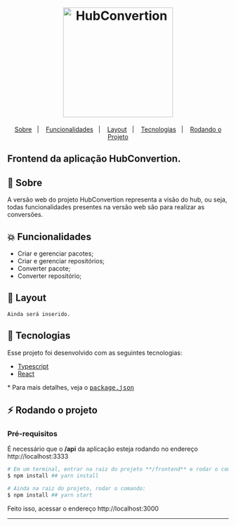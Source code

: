 <h1 align="center">
    <img alt="HubConvertion" title="#delicinha" src="../.github/hubconvertion.png" width="250px" />
</h1>

<p align="center">
  <a href="#rocket-sobre">Sobre</a>&nbsp;&nbsp;&nbsp;|&nbsp;&nbsp;&nbsp;
  <a href="#collision-funcionalidades">Funcionalidades</a>&nbsp;&nbsp;&nbsp;|&nbsp;&nbsp;&nbsp;
  <a href="#-layout">Layout</a>&nbsp;&nbsp;&nbsp;|&nbsp;&nbsp;&nbsp;
  <a href="#rocket-tecnologias">Tecnologias</a>&nbsp;&nbsp;&nbsp;|&nbsp;&nbsp;&nbsp;
  <a href="#zap-rodando-o-projeto">Rodando o Projeto</a>
</p>

<h2>
<strong>Frontend</strong> da aplicação HubConvertion.
</h2>

## 🚀 Sobre

A versão web do projeto HubConvertion representa a visão do hub, ou seja, todas funcionalidades presentes na versão web são para realizar as conversões.

## :collision: Funcionalidades

- Criar e gerenciar pacotes;
- Criar e gerenciar repositórios;
- Converter pacote;
- Converter repositório;

## 🎨 Layout

```
Ainda será inserido.
```

## :rocket: Tecnologias

Esse projeto foi desenvolvido com as seguintes tecnologias:

- [Typescript](https://www.typescriptlang.org/)
- [React](https://reactnative.dev/)

\* Para mais detalhes, veja o <kbd>[package.json](./package.json)</kbd>

## :zap: Rodando o projeto

### Pré-requisitos

É necessário que o **/api** da aplicação esteja rodando no endereço http://localhost:3333

```bash
# Em um terminal, entrar na raiz do projeto **/frontend** e rodar o comando:
$ npm install ## yarn install

# Ainda na raiz do projeto, rodar o comando:
$ npm install ## yarn start
```

Feito isso, acessar o endereço http://localhost:3000

---
